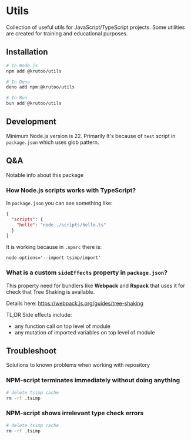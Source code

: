 # Utils

Collection of useful utils for JavaScript/TypeScript projects. Some utilities are created for training and educational purposes.

## Installation

```bash
# In Node.js
npm add @krutoo/utils

# In Deno
deno add npm:@krutoo/utils

# In Bun
bun add @krutoo/utils
```

## Development

Minimum Node.js version is 22. Primarily It's because of `test` script in `package.json` which uses glob pattern.

## Q&A

Notable info about this package

### How Node.js scripts works with TypeScript?

In `package.json` you can see something like:

```json
{
  "scripts": {
    "hello": "node ./scripts/hello.ts"
  }
}
```

It is working because in `.npmrc` there is:

```
node-options='--import tsimp/import'
```

### What is a custom `sideEffects` property in `package.json`?

This property need for bundlers like **Webpack** and **Rspack** that uses it for check that Tree Shaking is available.

Details here: https://webpack.js.org/guides/tree-shaking

TL;DR Side effects include:

- any function call on top level of module
- any mutation of imported variables on top level of module

## Troubleshoot

Solutions to known problems when working with repository

### NPM-script terminates immediately without doing anything

```bash
# delete tsimp cache
rm -rf .tsimp
```

### NPM-script shows irrelevant type check errors

```bash
# delete tsimp cache
rm -rf .tsimp
```
